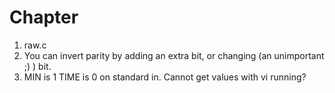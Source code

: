Chapter 
=========
1. raw.c
2. You can invert parity by adding an extra bit, or changing (an unimportant ;) )
   bit.
3. MIN is 1 TIME is 0 on standard in. Cannot get values with vi running?

